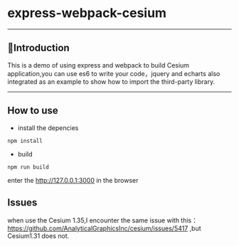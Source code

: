 # express-webpack-cesium
---

## Introduction
This is a demo of using express and webpack to build Cesium application,you can use es6 to write your code，jquery and echarts also integrated as an example to show how to import the third-party library.

---
## How to use 
- install the depencies
> 
```
npm install
```
- build 
```
npm run build
```
enter the http://127.0.0.1:3000 in the browser

## Issues
when use the Cesium 1.35,I encounter the same issue with this：https://github.com/AnalyticalGraphicsInc/cesium/issues/5417 ,but Cesium1.31 does not.
